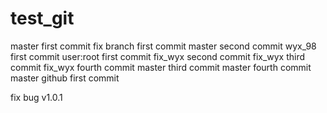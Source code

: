 # test_git
master first commit
fix branch first commit
master second commit
wyx_98 first commit 
user:root first commit
fix_wyx second commit
fix_wyx third commit
fix_wyx fourth commit
master third commit
master fourth commit
master github first commit


fix bug v1.0.1